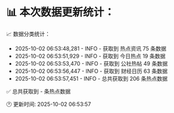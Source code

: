 📊 本次数据更新统计：
==========================

📈 数据分类统计：
- 2025-10-02 06:53:48,281 - INFO - 获取到 热点资讯 75 条数据
- 2025-10-02 06:53:51,929 - INFO - 获取到 今日热点 19 条数据
- 2025-10-02 06:53:53,470 - INFO - 获取到 公社热帖 49 条数据
- 2025-10-02 06:53:56,447 - INFO - 获取到 财经日历 63 条数据
- 2025-10-02 06:53:57,451 - INFO - 总共获取到 206 条热点数据

✅ 总共获取到 - 条热点数据

🕐 更新时间: 2025-10-02 06:53:57
